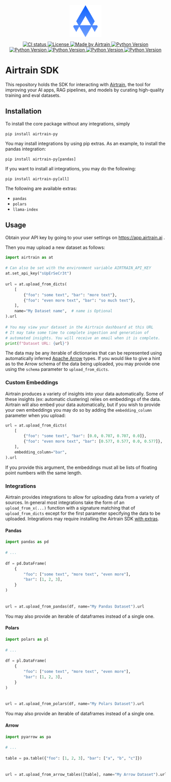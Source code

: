 <div align="center">
  <img src="images/airtrain-logo.png" alt="Airtrain Ai Logo" style="vertical-align: middle; display: inline-block;" width="100px">
</div>

<p align="center">
  <a href="https://github.com/sematic-ai/py-airtrain/actions/workflows/ci.yaml?query=branch%3Amain+" target="_blank">
    <img height="30px" src="https://github.com/sematic-ai/py-airtrain/actions/workflows/ci.yaml/badge.svg?branch=main" alt="CI status">
  </a>
  <a href="./LICENSE" target="_blank">
    <img height="30px" src="https://img.shields.io/pypi/l/sematic?style=for-the-badge" alt="License">
  </a>
  <a href="https://airtrain.ai" target="_blank">
    <img height="30px" src="https://img.shields.io/badge/Made_by-Airtrain_🚀-blue?style=for-the-badge&logo=none" alt="Made by Airtrain">
  </a>
  <a href="https://docs.python.org/3.8/" target="_blank">
    <img height="30px" src="https://img.shields.io/badge/Python-3.8-blue?style=for-the-badge&logo=python" alt="Python Version">
  </a>
  <a href="https://docs.python.org/3.9/" target="_blank">
    <img height="30px" src="https://img.shields.io/badge/Python-3.9-blue?style=for-the-badge&logo=python" alt="Python Version">
  </a>
  <a href="https://docs.python.org/3.10/" target="_blank">
    <img height="30px" src="https://img.shields.io/badge/Python-3.10-blue?style=for-the-badge&logo=python" alt="Python Version">
  </a>
  <a href="https://docs.python.org/3.11/" target="_blank">
    <img height="30px" src="https://img.shields.io/badge/Python-3.11-blue?style=for-the-badge&logo=python" alt="Python Version">
  </a>
  <a href="https://docs.python.org/3.12/" target="_blank">
    <img height="30px" src="https://img.shields.io/badge/Python-3.12-blue?style=for-the-badge&logo=python" alt="Python Version">
  </a>
</p>


# Airtrain SDK

This repository holds the SDK for interacting with
[Airtrain](https://www.airtrain.ai/),
the tool for improving your AI apps, RAG pipelines, and models by curating
high-quality training and eval datasets.

## Installation

To install the core package without any integrations, simply

`pip install airtrain-py`

You may install integrations by using pip extras. As an example, to
install the pandas integration:

`pip install airtrain-py[pandas]`

If you want to install all integrations, you may do the following:

`pip install airtrain-py[all]`

The following are available extras:

- `pandas`
- `polars`
- `llama-index`

## Usage

Obtain your API key by going to your user settings on
https://app.airtrain.ai .

Then you may upload a new dataset as follows:

```python
import airtrain as at

# Can also be set with the environment variable AIRTRAIN_API_KEY
at.set_api_key("sUpErSeCr3t")

url = at.upload_from_dicts(
    [
        {"foo": "some text", "bar": "more text"},
        {"foo": "even more text", "bar": "so much text"},
    ],
    name="My Dataset name",  # name is Optional
).url

# You may view your dataset in the Airtrain dashboard at this URL
# It may take some time to complete ingestion and generation of
# automated insights. You will receive an email when it is complete.
print(f"Dataset URL: {url}")
```

The data may be any iterable of dictionaries that can be represented using
automatically inferred [Apache Arrow](https://arrow.apache.org/docs/python/index.html)
types. If you would like to give a hint as to the Arrow schema of the data being
uploaded, you may provide one using the `schema` parameter to `upload_from_dicts`.

### Custom Embeddings

Airtrain produces a variety of insights into your data automatically. Some of
these insights (ex: automatic clustering) relies on embeddings of the data. Airtrain
will also embed your data automatically, but if you wish to provide your own embeddings
you may do so by adding the `embedding_column` parameter when you upload:

```python
url = at.upload_from_dicts(
    [
        {"foo": "some text", "bar": [0.0, 0.707, 0.707, 0.0]},
        {"foo": "even more text", "bar": [0.577, 0.577, 0.0, 0.577]},
    ],
    embedding_column="bar",
).url
```

If you provide this argument, the embeddings must all be lists of floating point
numbers with the same length.

### Integrations

Airtrain provides integrations to allow for uploading data from a variety of
sources. In general most integrations take the form of an `upload_from_x(...)`
function with a signature matching that of `upload_from_dicts` except for
the first parameter specifying the data to be uploaded. Integrations may require
installing the Airtrain SDK [with extras](#installation).

#### Pandas

```python
import pandas as pd

# ...

df = pd.DataFrame(
    {
        "foo": ["some text", "more text", "even more"],
        "bar": [1, 2, 3],
    }
)


url = at.upload_from_pandas(df, name="My Pandas Dataset").url
```

You may also provide an iterable of dataframes instead of a single one.

#### Polars

```python
import polars as pl

# ...

df = pl.DataFrame(
    {
        "foo": ["some text", "more text", "even more"],
        "bar": [1, 2, 3],
    }
)


url = at.upload_from_polars(df, name="My Polars Dataset").url
```

You may also provide an iterable of dataframes instead of a single one.


#### Arrow

```python
import pyarrow as pa

# ...

table = pa.table({"foo": [1, 2, 3], "bar": ["a", "b", "c"]})


url = at.upload_from_arrow_tables([table], name="My Arrow Dataset").url
```
